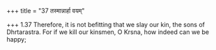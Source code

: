 +++
title = "37 तस्मान्नार्हा वयम्"

+++
1.37 Therefore, it is not befitting that we slay our kin, the sons of
Dhrtarastra. For if we kill our kinsmen, O Krsna, how indeed can we be
happy;
